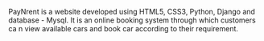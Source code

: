 PayNrent is a website developed using HTML5, CSS3, Python, Django and database - Mysql.
It is an online booking system through which customers ca n view available cars and book car according to their requirement.
